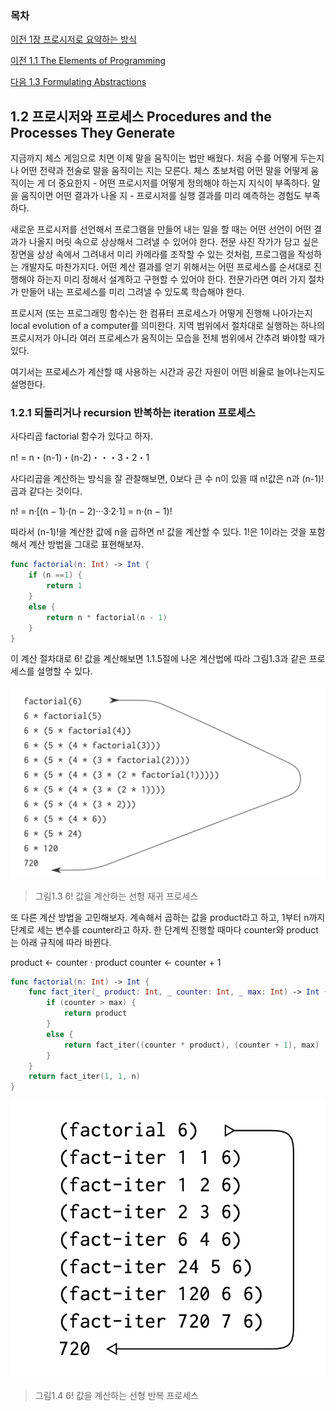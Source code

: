 
### 목차

[이전 1장 프로시저로 요약하는 방식](https://github.com/godrm/SICP-Swift/blob/master/Chapter1.md)

[이전 1.1 The Elements of Programming](#head1.1)

[다음 1.3 Formulating Abstractions](#head1.3)

## <a name="head1.2"></a> 1.2 프로시저와 프로세스 Procedures and the Processes They Generate

지금까지 체스 게임으로 치면 이제 말을 움직이는 법만 배웠다. 처음 수를 어떻게 두는지나 어떤 전략과 전술로 말을 움직이는 지는 모른다. 체스 초보처럼 어떤 말을 어떻게 움직이는 게 더 중요한지 - 어떤 프로시저를 어떻게 정의해야 하는지 지식이 부족하다. 말을 움직이면 어떤 결과가 나올 지 - 프로시저를 실행 결과를 미리 예측하는 경험도 부족하다. 

새로운 프로시저를 선언해서 프로그램을 만들어 내는 일을 할 때는 어떤 선언이 어떤 결과가 나올지 머릿 속으로 상상해서 그려낼 수 있어야 한다. 전문 사진 작가가 담고 싶은 장면을 상상 속에서 그려내서 미리 카메라를 조작할 수 있는 것처럼, 프로그램을 작성하는 개발자도 마찬가지다. 어떤 계산 결과를 얻기 위해서는 어떤 프로세스를 순서대로 진행해야 하는지 미리 정해서 설계하고 구현할 수 있어야 한다. 전문가라면 여러 가지 절차가 만들어 내는 프로세스를 미리 그려낼 수 있도록 학습해야 한다. 

프로시저 (또는 프로그래밍 함수)는 한 컴퓨터 프로세스가 어떻게 진행해 나아가는지 local evolution of a computer를 의미한다. 지역 범위에서 절차대로 실행하는 하나의 프로시저가 아니라 여러 프로세스가 움직이는 모습을 전체 범위에서 간추려 봐야할 때가 있다. 

여기서는 프로세스가 계산할 때 사용하는 시간과 공간 자원이 어떤 비율로 늘어나는지도 설명한다. 

### 1.2.1 되돌리거나 recursion 반복하는 iteration 프로세스

사다리곱 factorial 함수가 있다고 하자.

n! = n・(n-1)・(n-2)・・・3・2・1

사다리곱을 계산하는 방식을 잘 관찰해보면, 0보다 큰 수 n이 있을 때 n!값은 n과 (n-1)! 곱과 같다는 것이다. 

n! = n·[(n − 1)·(n − 2)···3·2·1] = n·(n − 1)!

따라서 (n-1)!을 계산한 값에 n을 곱하면 n! 값을 계산할 수 있다. 1!은 1이라는 것을 포함해서 계산 방법을 그대로 표현해보자. 

```swift
func factorial(n: Int) -> Int {
    if (n ==1) {
        return 1
    }
    else {
        return n * factorial(n - 1)
    }
}
```

이 계산 절차대로 6! 값을 계산해보면 1.1.5절에 나온 계산법에 따라 그림1.3과 같은 프로세스를 설명할 수 있다.

![그림1.3](https://github.com/godrm/SICP-Swift/blob/master/images/1.3.png?raw=true)
> 그림1.3 6! 값을 계산하는 선형 재귀 프로세스

또 다른 계산 방법을 고민해보자. 계속해서 곱하는 값을 product라고 하고, 1부터 n까지 단계로 세는 변수를 counter라고 하자. 한 단계씩 진행할 때마다 counter와 product는 아래 규칙에 따라 바뀐다.

product ← counter · product
counter ← counter + 1

```swift
func factorial(n: Int) -> Int {
    func fact_iter(_ product: Int, _ counter: Int, _ max: Int) -> Int {
        if (counter > max) {
            return product
        }
        else {
            return fact_iter((counter * product), (counter + 1), max)
        }
    }
    return fact_iter(1, 1, n)
}
```

![그림1.4](https://github.com/godrm/SICP-Swift/blob/master/images/1.4.png?raw=true)
> 그림1.4 6! 값을 계산하는 선형 반복 프로세스


